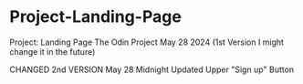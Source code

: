 # Project-Landing-Page

Project: Landing Page The Odin Project
May 28 2024 (1st Version I might change it in the future)

CHANGED 2nd VERSION May 28 Midnight
Updated Upper "Sign up" Button
